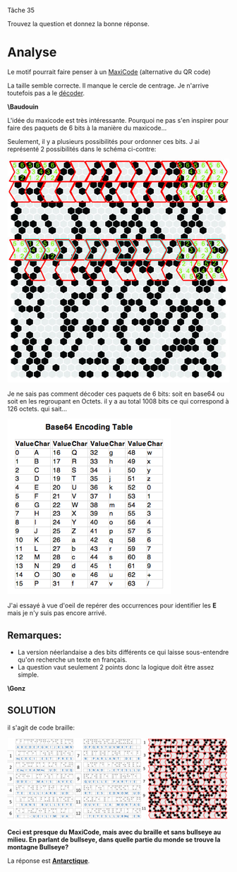 
Tâche 35

Trouvez la question et donnez la bonne réponse.

# Analyse

Le motif pourrait faire penser à un [MaxiCode](https://www.dynamsoft.com/Barcode-Types/MaxiCode.aspx) (alternative du QR code)


La taille semble correcte. Il manque le cercle de centrage.
Je n'arrive toutefois pas a le [décoder](https://www.barcodefaq.com/knowledge-base/maxicode-compression/).



**\Baudouin**

L'idée du maxicode est très intéressante. Pourquoi ne pas s'en inspirer pour faire des paquets de 6 bits à la manière du maxicode...

Seulement, il y a plusieurs possibilités pour ordonner ces bits. J ai représenté 2 possibilités dans le schéma ci-contre:

![Ruche1](35-ABEILLE.jpg)

Je ne sais pas comment décoder ces paquets de 6 bits: soit en base64 ou soit en les regroupant en Octets. il y a au total 1008 bits ce qui correspond à 126 octets. qui sait...

![base64](base64.png)

J'ai essayé à vue d'oeil de repérer des occurrences pour identifier les **E** mais je n'y suis pas encore arrivé.

## Remarques:
* La version néerlandaise a des bits différents ce qui laisse sous-entendre qu'on recherche un texte en français.
* La question vaut seulement 2 points donc la logique doit être assez simple.


**\Gonz**
## SOLUTION

il s'agit de code braille:

![Ruche1](35-SOLVED.png)

**Ceci est presque du MaxiCode, mais avec du braille et sans bullseye au milieu. En parlant de bullseye, dans quelle partie du monde se trouve la montagne Bullseye?**

La réponse est **[Antarctique](https://www.google.com/maps/place/Bullseye+Mountain/@-77.9026183,158.5591231,3z/data=!4m5!3m4!1s0xaf8d0a0e564e8ff9:0xe1dc625a0f0606b5!8m2!3d-83.916667!4d160.0833331!5m1!1e4)**.


